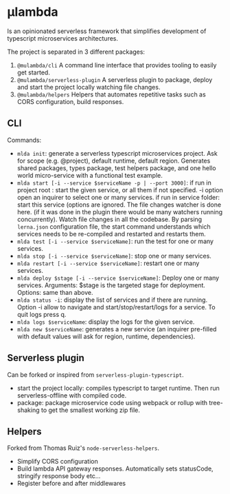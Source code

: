 # µlambda

Is an opinionated serverless framework that simplifies development of typescript microservices
architectures.

The project is separated in 3 different packages:

1. `@mulambda/cli` A command line interface that provides tooling to easily get started.
2. `@mulambda/serverless-plugin` A serverless plugin to package, deploy and start the project locally watching file changes.
3. `@mulambda/helpers` Helpers that automates repetitive tasks such as CORS configuration, build responses.

## CLI

Commands:

* `mlda init`: generate a serverless typescript microservices project. Ask for
scope (e.g. @project), default runtime, default region. Generates shared packages,
types package, test helpers package, and one hello world micro-service with a functional
test example.
* `mlda start [-i --service $serviceName -p | --port 3000]`: if run in project root : start the given service, or all them
if not specified. -i option open an inquirer to select one or many services.
if run in service folder: start this service (options are ignored.
The file changes watcher is done here. (if it was done in the plugin there would be many
watchers running concurrently). Watch file changes in all the codebase. By parsing `lerna.json`
configuration file, the start command understands which services needs to be re-compiled and
restarted and restarts them.
* `mlda test [-i --service $serviceName]`: run the test for one or many
services.
* `mlda stop [-i --service $serviceName]`: stop one or many services.
* `mlda restart [-i --service $serviceName]`: restart one or many services.
* `mlda deploy $stage [-i --service $serviceName]`: Deploy one or many services. Arguments:
$stage is the targeted stage for deployment. Options: same than above.
* `mlda status -i`: display the list of services and if there are running. Option
-i allow to navigate and start/stop/restart/logs for a service. To quit logs press q.
* `mlda logs $serviceName`: display the logs for the given service.
* `mlda new $serviceName`: generates a new service (an inquirer pre-filled with default values will ask for
region, runtime, dependencies).

## Serverless plugin

Can be forked or inspired from `serverless-plugin-typescript`.

* start the project locally: compiles typescript to target runtime. Then run serverless-offline
with compiled code.
* package: package microservice code using webpack or rollup with tree-shaking to get
the smallest working zip file.

## Helpers

Forked from Thomas Ruiz's `node-serverless-helpers`.

* Simplify CORS configuration
* Build lambda API gateway responses.
Automatically sets statusCode, stringify response body etc...
* Register before and after middlewares
